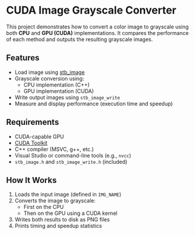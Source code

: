 # CUDA Image Grayscale Converter

This project demonstrates how to convert a color image to grayscale using both **CPU** and **GPU (CUDA)** implementations. It compares the performance of each method and outputs the resulting grayscale images.

## Features

- Load image using [stb_image](https://github.com/nothings/stb)
- Grayscale conversion using:
  - CPU implementation (C++)
  - GPU implementation (CUDA)
- Write output images using `stb_image_write`
- Measure and display performance (execution time and speedup)

## Requirements

- CUDA-capable GPU
- [CUDA Toolkit](https://developer.nvidia.com/cuda-toolkit)
- C++ compiler (MSVC, g++, etc.)
- Visual Studio or command-line tools (e.g., `nvcc`)
- `stb_image.h` and `stb_image_write.h` (included)

## How It Works

1. Loads the input image (defined in `IMG_NAME`)
2. Converts the image to grayscale:
   - First on the CPU
   - Then on the GPU using a CUDA kernel
3. Writes both results to disk as PNG files
4. Prints timing and speedup statistics